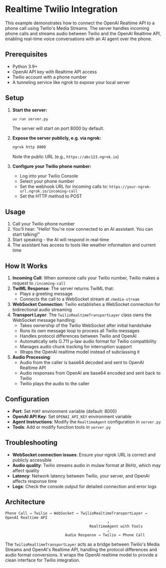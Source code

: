 # Realtime Twilio Integration

This example demonstrates how to connect the OpenAI Realtime API to a phone call using Twilio's Media Streams. The server handles incoming phone calls and streams audio between Twilio and the OpenAI Realtime API, enabling real-time voice conversations with an AI agent over the phone.

## Prerequisites

-   Python 3.9+
-   OpenAI API key with Realtime API access
-   Twilio account with a phone number
-   A tunneling service like ngrok to expose your local server

## Setup

1. **Start the server:**

    ```bash
    uv run server.py
    ```

    The server will start on port 8000 by default.

2. **Expose the server publicly, e.g. via ngrok:**

    ```bash
    ngrok http 8000
    ```

    Note the public URL (e.g., `https://abc123.ngrok.io`)

3. **Configure your Twilio phone number:**
    - Log into your Twilio Console
    - Select your phone number
    - Set the webhook URL for incoming calls to: `https://your-ngrok-url.ngrok.io/incoming-call`
    - Set the HTTP method to POST

## Usage

1. Call your Twilio phone number
2. You'll hear: "Hello! You're now connected to an AI assistant. You can start talking!"
3. Start speaking - the AI will respond in real-time
4. The assistant has access to tools like weather information and current time

## How It Works

1. **Incoming Call**: When someone calls your Twilio number, Twilio makes a request to `/incoming-call`
2. **TwiML Response**: The server returns TwiML that:
    - Plays a greeting message
    - Connects the call to a WebSocket stream at `/media-stream`
3. **WebSocket Connection**: Twilio establishes a WebSocket connection for bidirectional audio streaming
4. **Transport Layer**: The `TwilioRealtimeTransportLayer` class owns the WebSocket message handling:
    - Takes ownership of the Twilio WebSocket after initial handshake
    - Runs its own message loop to process all Twilio messages
    - Handles protocol differences between Twilio and OpenAI
    - Automatically sets G.711 μ-law audio format for Twilio compatibility
    - Manages audio chunk tracking for interruption support
    - Wraps the OpenAI realtime model instead of subclassing it
5. **Audio Processing**:
    - Audio from the caller is base64 decoded and sent to OpenAI Realtime API
    - Audio responses from OpenAI are base64 encoded and sent back to Twilio
    - Twilio plays the audio to the caller

## Configuration

- **Port**: Set `PORT` environment variable (default: 8000)
- **OpenAI API Key**: Set `OPENAI_API_KEY` environment variable
- **Agent Instructions**: Modify the `RealtimeAgent` configuration in `server.py`
- **Tools**: Add or modify function tools in `server.py`

## Troubleshooting

- **WebSocket connection issues**: Ensure your ngrok URL is correct and publicly accessible
- **Audio quality**: Twilio streams audio in mulaw format at 8kHz, which may affect quality
- **Latency**: Network latency between Twilio, your server, and OpenAI affects response time
- **Logs**: Check the console output for detailed connection and error logs

## Architecture

```
Phone Call → Twilio → WebSocket → TwilioRealtimeTransportLayer → OpenAI Realtime API
                                              ↓
                                      RealtimeAgent with Tools
                                              ↓
                           Audio Response → Twilio → Phone Call
```

The `TwilioRealtimeTransportLayer` acts as a bridge between Twilio's Media Streams and OpenAI's Realtime API, handling the protocol differences and audio format conversions. It wraps the OpenAI realtime model to provide a clean interface for Twilio integration.
